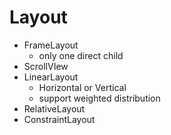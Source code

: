 # Layout

- FrameLayout
  - only one direct child
- ScrollVIew
- LinearLayout
  - Horizontal or Vertical
  - support weighted distribution
- RelativeLayout
- ConstraintLayout